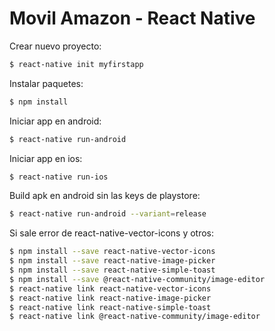 # Movil Amazon - React Native

Crear nuevo proyecto:
```sh
$ react-native init myfirstapp
```

Instalar paquetes:
```sh
$ npm install
```

Iniciar app en android:
```sh
$ react-native run-android
```


Iniciar app en ios:
```sh
$ react-native run-ios
```

Build apk en android sin las keys de playstore:
```sh
$ react-native run-android --variant=release
```

Si sale error de react-native-vector-icons y otros:
```sh
$ npm install --save react-native-vector-icons
$ npm install --save react-native-image-picker
$ npm install --save react-native-simple-toast
$ npm install --save @react-native-community/image-editor
$ react-native link react-native-vector-icons
$ react-native link react-native-image-picker
$ react-native link react-native-simple-toast
$ react-native link @react-native-community/image-editor
```